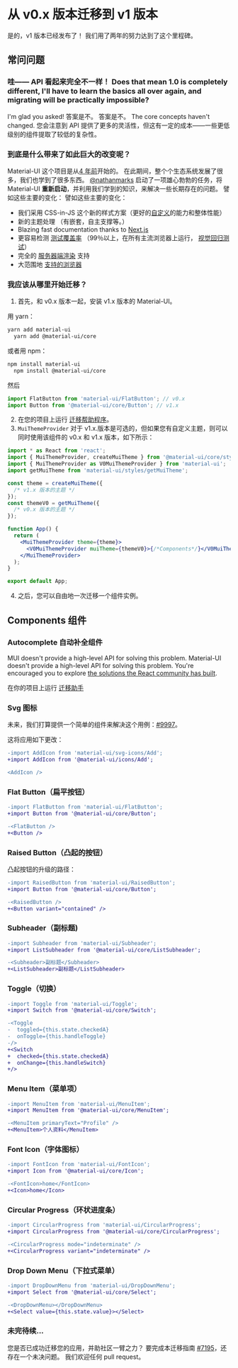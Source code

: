 # 从 v0.x 版本迁移到 v1 版本

<p class="description">是的，v1 版本已经发布了！ 我们用了两年的努力达到了这个里程碑。</p>

## 常问问题

### 哇—— API 看起来完全不一样！ Does that mean 1.0 is completely different, I'll have to learn the basics all over again, and migrating will be practically impossible?

I'm glad you asked! 答案是不。 答案是不。 The core concepts haven't changed. 您会注意到 API 提供了更多的灵活性，但这有一定的成本——一些更低级别的组件提取了较低的复杂性。

### 到底是什么带来了如此巨大的改变呢？

Material-UI 这个项目是从[4 年前](https://github.com/mui-org/material-ui/commit/28b768913b75752ecf9b6bb32766e27c241dbc46)开始的。 在此期间，整个个生态系统发展了很多，我们也学到了很多东西。 [@nathanmarks](https://github.com/nathanmarks/) 启动了一项雄心勃勃的任务，将 Material-UI **重新启动**，并利用我们学到的知识，来解决一些长期存在的问题。 譬如这些主要的变化： 譬如这些主要的变化：

- 我们采用 CSS-in-JS 这个新的样式方案（更好的[自定义](/material/customization/how-to-customize/)的能力和整体性能）
- 新的主题处理 （有嵌套，自主支撑等。）
- Blazing fast documentation thanks to [Next.js](https://github.com/vercel/next.js)
- 更容易检测 [测试覆盖率](/material/guides/testing/) （99％以上，在所有主流浏览器上运行， [视觉回归测试](https://www.argos-ci.com/mui-org/material-ui)）
- 完全的 [服务器端渲染](/material/guides/server-rendering/) 支持
- 大范围地 [支持的浏览器](/material/getting-started/supported-platforms/)

### 我应该从哪里开始迁移？

1. 首先，和 v0.x 版本一起，安装 v1.x 版本的 Material-UI。

用 yarn：

```sh
yarn add material-ui
  yarn add @material-ui/core
```

或者用 npm：

```sh
npm install material-ui
  npm install @material-ui/core
```

然后

```js
import FlatButton from 'material-ui/FlatButton'; // v0.x
import Button from '@material-ui/core/Button'; // v1.x
```

2. 在您的项目上运行 [迁移帮助程序](https://github.com/mui-org/material-ui/tree/master/packages/mui-codemod)。
3. `MuiThemeProvider` 对于 v1.x.版本是可选的，但如果您有自定义主题，则可以同时使用该组件的 v0.x 和 v1.x 版本，如下所示：

```jsx
import * as React from 'react';
import { MuiThemeProvider, createMuiTheme } from '@material-ui/core/styles'; // v1.x
import { MuiThemeProvider as V0MuiThemeProvider } from 'material-ui';
import getMuiTheme from 'material-ui/styles/getMuiTheme';

const theme = createMuiTheme({
  /* v1.x 版本的主题 */
});
const themeV0 = getMuiTheme({
  /* v0.x 版本的主题 */
});

function App() {
  return (
    <MuiThemeProvider theme={theme}>
      <V0MuiThemeProvider muiTheme={themeV0}>{/*Components*/}</V0MuiThemeProvider>
    </MuiThemeProvider>
  );
}

export default App;
```

4. 之后，您可以自由地一次迁移一个组件实例。

## Components 组件

### Autocomplete 自动补全组件

MUI doesn't provide a high-level API for solving this problem. Material-UI doesn't provide a high-level API for solving this problem. You're encouraged you to explore [the solutions the React community has built](/material/react-autocomplete/).

在你的项目上运行 [迁移助手](https://github.com/mui-org/material-ui/tree/master/packages/material-ui-codemod)

### Svg 图标

未来，我们打算提供一个简单的组件来解决这个用例：[#9997](https://github.com/mui-org/material-ui/issues/9997)。

这将应用如下更改：

```diff
-import AddIcon from 'material-ui/svg-icons/Add';
+import AddIcon from '@material-ui/icons/Add';

<AddIcon />
```

### Flat Button（扁平按钮）

```diff
-import FlatButton from 'material-ui/FlatButton';
+import Button from '@material-ui/core/Button';

-<FlatButton />
+<Button />
```

### Raised Button（凸起的按钮）

凸起按钮的升级的路径：

```diff
-import RaisedButton from 'material-ui/RaisedButton';
+import Button from '@material-ui/core/Button';

-<RaisedButton />
+<Button variant="contained" />
```

### Subheader（副标题)

```diff
-import Subheader from 'material-ui/Subheader';
+import ListSubheader from '@material-ui/core/ListSubheader';

-<Subheader>副标题</Subheader>
+<ListSubheader>副标题</ListSubheader>
```

### Toggle（切换）

```diff
-import Toggle from 'material-ui/Toggle';
+import Switch from '@material-ui/core/Switch';

-<Toggle
-  toggled={this.state.checkedA}
-  onToggle={this.handleToggle}
-/>
+<Switch
+  checked={this.state.checkedA}
+  onChange={this.handleSwitch}
+/>
```

### Menu Item（菜单项）

```diff
-import MenuItem from 'material-ui/MenuItem';
+import MenuItem from '@material-ui/core/MenuItem';

-<MenuItem primaryText="Profile" />
+<MenuItem>个人资料</MenuItem>
```

### Font Icon（字体图标）

```diff
-import FontIcon from 'material-ui/FontIcon';
+import Icon from '@material-ui/core/Icon';

-<FontIcon>home</FontIcon>
+<Icon>home</Icon>
```

### Circular Progress（环状进度条）

```diff
-import CircularProgress from 'material-ui/CircularProgress';
+import CircularProgress from '@material-ui/core/CircularProgress';

-<CircularProgress mode="indeterminate" />
+<CircularProgress variant="indeterminate" />
```

### Drop Down Menu（下拉式菜单）

```diff
-import DropDownMenu from 'material-ui/DropDownMenu';
+import Select from '@material-ui/core/Select';

-<DropDownMenu></DropDownMenu>
+<Select value={this.state.value}></Select>
```

### 未完待续...

您是否已成功迁移您的应用，并助社区一臂之力？ 要完成本迁移指南 [#7195](https://github.com/mui-org/material-ui/issues/7195)，还存在一个未决问题。 我们欢迎任何 pull request。
